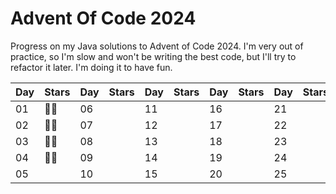 # Advent Of Code 2024

Progress on my Java solutions to Advent of Code 2024. I'm very out of practice, so I'm slow and won't be writing the best code, but I'll try to refactor it later. I'm doing it to have fun.

| Day | Stars | Day | Stars | Day | Stars | Day | Stars | Day | Stars |
|-----|--|-----|-------|-----|-------|-----|-------|-----|-------|
| 01  | 🌟🌟 | 06  |       | 11  |       | 16  |       | 21  |       |
| 02  | 🌟🌟 | 07  |       | 12  |       | 17  |       | 22  |       |
| 03  | 🌟🌟 | 08  |       | 13  |       | 18  |       | 23  |       |
| 04  | 🌟🌟  | 09  |       | 14  |       | 19  |       | 24  |       |
| 05  |  | 10  |       | 15  |       | 20  |       | 25  |       |

